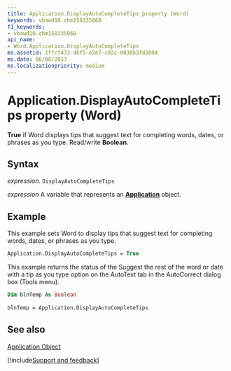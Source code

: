 ```yaml
---
title: Application.DisplayAutoCompleteTips property (Word)
keywords: vbawd10.chm158335068
f1_keywords:
- vbawd10.chm158335068
api_name:
- Word.Application.DisplayAutoCompleteTips
ms.assetid: 1ffcf473-d6f5-e2e7-c02c-0038b3fd3004
ms.date: 06/08/2017
ms.localizationpriority: medium
---
```



# Application.DisplayAutoCompleteTips property (Word)

 **True** if Word displays tips that suggest text for completing words, dates, or phrases as you type. Read/write **Boolean**.


## Syntax

_expression_. `DisplayAutoCompleteTips`

_expression_ A variable that represents an **[Application](Word.Application.md)** object. 


## Example

This example sets Word to display tips that suggest text for completing words, dates, or phrases as you type.


```vb
Application.DisplayAutoCompleteTips = True
```

This example returns the status of the Suggest the rest of the word or date with a tip as you type option on the AutoText tab in the AutoCorrect dialog box (Tools menu).




```vb
Dim blnTemp As Boolean 
 
blnTemp = Application.DisplayAutoCompleteTips
```


## See also


[Application Object](Word.Application.md)

[!include[Support and feedback](~/includes/feedback-boilerplate.md)]